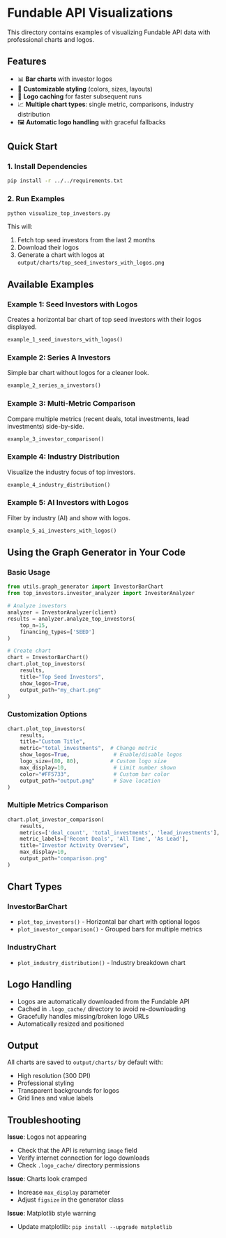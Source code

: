 # Fundable API Visualizations

This directory contains examples of visualizing Fundable API data with professional charts and logos.

## Features

- 📊 **Bar charts** with investor logos
- 🎨 **Customizable styling** (colors, sizes, layouts)
- 💾 **Logo caching** for faster subsequent runs
- 📈 **Multiple chart types**: single metric, comparisons, industry distribution
- 🖼️ **Automatic logo handling** with graceful fallbacks

## Quick Start

### 1. Install Dependencies

```bash
pip install -r ../../requirements.txt
```

### 2. Run Examples

```bash
python visualize_top_investors.py
```

This will:
1. Fetch top seed investors from the last 2 months
2. Download their logos
3. Generate a chart with logos at `output/charts/top_seed_investors_with_logos.png`

## Available Examples

### Example 1: Seed Investors with Logos
Creates a horizontal bar chart of top seed investors with their logos displayed.

```python
example_1_seed_investors_with_logos()
```

### Example 2: Series A Investors
Simple bar chart without logos for a cleaner look.

```python
example_2_series_a_investors()
```

### Example 3: Multi-Metric Comparison
Compare multiple metrics (recent deals, total investments, lead investments) side-by-side.

```python
example_3_investor_comparison()
```

### Example 4: Industry Distribution
Visualize the industry focus of top investors.

```python
example_4_industry_distribution()
```

### Example 5: AI Investors with Logos
Filter by industry (AI) and show with logos.

```python
example_5_ai_investors_with_logos()
```

## Using the Graph Generator in Your Code

### Basic Usage

```python
from utils.graph_generator import InvestorBarChart
from top_investors.investor_analyzer import InvestorAnalyzer

# Analyze investors
analyzer = InvestorAnalyzer(client)
results = analyzer.analyze_top_investors(
    top_n=15,
    financing_types=['SEED']
)

# Create chart
chart = InvestorBarChart()
chart.plot_top_investors(
    results,
    title="Top Seed Investors",
    show_logos=True,
    output_path="my_chart.png"
)
```

### Customization Options

```python
chart.plot_top_investors(
    results,
    title="Custom Title",
    metric="total_investments",  # Change metric
    show_logos=True,              # Enable/disable logos
    logo_size=(80, 80),          # Custom logo size
    max_display=10,               # Limit number shown
    color="#FF5733",              # Custom bar color
    output_path="output.png"      # Save location
)
```

### Multiple Metrics Comparison

```python
chart.plot_investor_comparison(
    results,
    metrics=['deal_count', 'total_investments', 'lead_investments'],
    metric_labels=['Recent Deals', 'All Time', 'As Lead'],
    title="Investor Activity Overview",
    max_display=10,
    output_path="comparison.png"
)
```

## Chart Types

### InvestorBarChart
- `plot_top_investors()` - Horizontal bar chart with optional logos
- `plot_investor_comparison()` - Grouped bars for multiple metrics

### IndustryChart
- `plot_industry_distribution()` - Industry breakdown chart

## Logo Handling

- Logos are automatically downloaded from the Fundable API
- Cached in `.logo_cache/` directory to avoid re-downloading
- Gracefully handles missing/broken logo URLs
- Automatically resized and positioned

## Output

All charts are saved to `output/charts/` by default with:
- High resolution (300 DPI)
- Professional styling
- Transparent backgrounds for logos
- Grid lines and value labels

## Troubleshooting

**Issue**: Logos not appearing
- Check that the API is returning `image` field
- Verify internet connection for logo downloads
- Check `.logo_cache/` directory permissions

**Issue**: Charts look cramped
- Increase `max_display` parameter
- Adjust `figsize` in the generator class

**Issue**: Matplotlib style warning
- Update matplotlib: `pip install --upgrade matplotlib`
